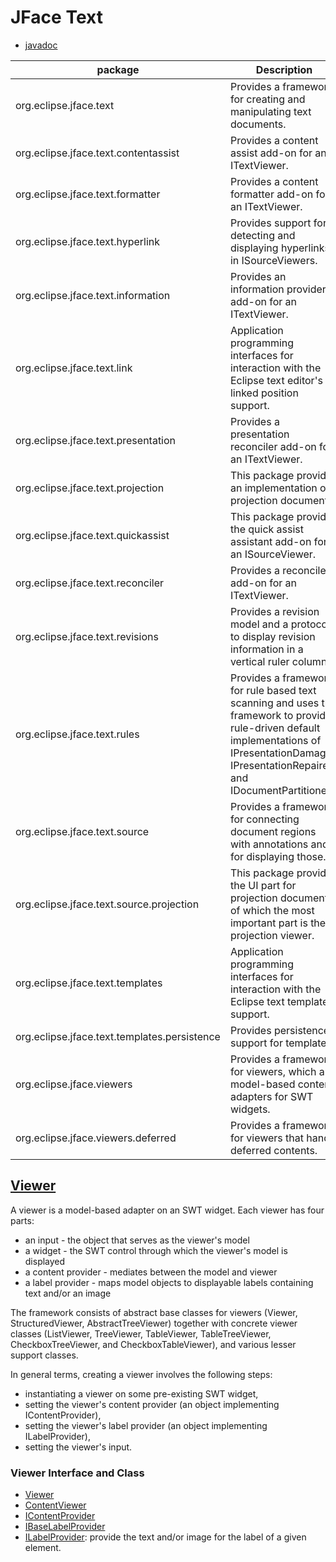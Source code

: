 # JFace Text
- [javadoc](https://javadoc.scijava.org/Eclipse/org/eclipse/jface/text/package-summary.html)

| package      | Description |
| ----------- | ----------- |
| org.eclipse.jface.text 	| Provides a framework for creating and manipulating text documents.|
|org.eclipse.jface.text.contentassist 	|Provides a content assist add-on for an ITextViewer.|
|org.eclipse.jface.text.formatter 	|Provides a content formatter add-on for an ITextViewer.|
|org.eclipse.jface.text.hyperlink 	|Provides support for detecting and displaying hyperlinks in ISourceViewers.|
|org.eclipse.jface.text.information 	|Provides an information provider add-on for an ITextViewer.|
|org.eclipse.jface.text.link 	|Application programming interfaces for interaction with the Eclipse text editor's linked position support.|
|org.eclipse.jface.text.presentation 	|Provides a presentation reconciler add-on for an ITextViewer.|
|org.eclipse.jface.text.projection 	|This package provides an implementation of projection documents.|
|org.eclipse.jface.text.quickassist 	|This package provides the quick assist assistant add-on for an ISourceViewer.|
|org.eclipse.jface.text.reconciler 	|Provides a reconciler add-on for an ITextViewer.|
|org.eclipse.jface.text.revisions 	|Provides a revision model and a protocol to display revision information in a vertical ruler column.|
|org.eclipse.jface.text.rules 	|Provides a framework for rule based text scanning and uses the framework to provide rule-driven default implementations of IPresentationDamager, IPresentationRepairer and IDocumentPartitioner.|
|org.eclipse.jface.text.source 	|Provides a framework for connecting document regions with annotations and for displaying those.|
|org.eclipse.jface.text.source.projection 	|This package provides the UI part for projection documents of which the most important part is the projection viewer.|
|org.eclipse.jface.text.templates 	|Application programming interfaces for interaction with the Eclipse text template support.|
|org.eclipse.jface.text.templates.persistence 	|Provides persistence support for templates.|
|org.eclipse.jface.viewers 	|Provides a framework for viewers, which are model-based content adapters for SWT widgets.|
|org.eclipse.jface.viewers.deferred 	|Provides a framework for viewers that handle deferred contents.|


## [Viewer](https://javadoc.scijava.org/Eclipse/org/eclipse/jface/viewers/package-summary.html)
A viewer is a model-based adapter on an SWT widget.  Each viewer has four parts:
- an input - the object that serves as the viewer's model
- a widget - the SWT control through which the viewer's model is displayed
- a content provider - mediates between the model and viewer
- a label provider - maps model objects to displayable labels containing text and/or an image

The framework consists of abstract base classes for viewers (Viewer, StructuredViewer, AbstractTreeViewer) together with concrete viewer classes (ListViewer, TreeViewer, TableViewer, TableTreeViewer, CheckboxTreeViewer, and CheckboxTableViewer), and various lesser support classes. 

In general terms, creating a viewer involves the following steps:
- instantiating a viewer on some pre-existing SWT widget,
- setting the viewer's content provider (an object implementing IContentProvider),
- setting the viewer's label provider (an object implementing ILabelProvider),
- setting the viewer's input.

### Viewer Interface and Class
- [Viewer](https://javadoc.scijava.org/Eclipse/org/eclipse/jface/viewers/Viewer.html)
- [ContentViewer](https://javadoc.scijava.org/Eclipse/org/eclipse/jface/viewers/ContentViewer.html)
- [IContentProvider](https://javadoc.scijava.org/Eclipse/org/eclipse/jface/viewers/IContentProvider.html)
- [IBaseLabelProvider](https://javadoc.scijava.org/Eclipse/org/eclipse/jface/viewers/IBaseLabelProvider.html)
- [ILabelProvider](https://javadoc.scijava.org/Eclipse/org/eclipse/jface/viewers/ILabelProvider.html): provide the text and/or image for the label of a given element.
